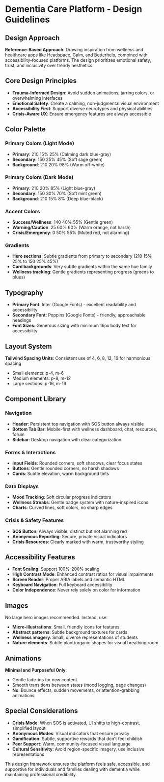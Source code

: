 # Dementia Care Platform - Design Guidelines

## Design Approach
**Reference-Based Approach**: Drawing inspiration from wellness and healthcare apps like Headspace, Calm, and Betterhelp, combined with accessibility-focused platforms. The design prioritizes emotional safety, trust, and inclusivity over trendy aesthetics.

## Core Design Principles
- **Trauma-Informed Design**: Avoid sudden animations, jarring colors, or overwhelming interfaces
- **Emotional Safety**: Create a calming, non-judgmental visual environment
- **Accessibility First**: Support diverse neurotypes and physical abilities
- **Crisis-Aware UX**: Ensure emergency features are always accessible

## Color Palette

### Primary Colors (Light Mode)
- **Primary**: 210 15% 25% (Calming dark blue-gray)
- **Secondary**: 150 25% 45% (Soft sage green)
- **Background**: 210 20% 98% (Warm off-white)

### Primary Colors (Dark Mode)
- **Primary**: 210 20% 85% (Light blue-gray)
- **Secondary**: 150 30% 70% (Soft mint green)
- **Background**: 210 15% 8% (Deep blue-black)

### Accent Colors
- **Success/Wellness**: 140 40% 55% (Gentle green)
- **Warning/Caution**: 25 60% 60% (Warm orange, not harsh)
- **Crisis/Emergency**: 0 50% 55% (Muted red, not alarming)

### Gradients
- **Hero sections**: Subtle gradients from primary to secondary (210 15% 25% to 150 25% 45%)
- **Card backgrounds**: Very subtle gradients within the same hue family
- **Wellness tracking**: Gentle gradients representing progress (greens to blues)

## Typography
- **Primary Font**: Inter (Google Fonts) - excellent readability and accessibility
- **Secondary Font**: Poppins (Google Fonts) - friendly, approachable headings
- **Font Sizes**: Generous sizing with minimum 16px body text for accessibility

## Layout System
**Tailwind Spacing Units**: Consistent use of 4, 6, 8, 12, 16 for harmonious spacing
- Small elements: p-4, m-6
- Medium elements: p-8, m-12
- Large sections: p-16, m-16

## Component Library

### Navigation
- **Header**: Persistent top navigation with SOS button always visible
- **Bottom Tab Bar**: Mobile-first with wellness dashboard, chat, resources, forum
- **Sidebar**: Desktop navigation with clear categorization

### Forms & Interactions
- **Input Fields**: Rounded corners, soft shadows, clear focus states
- **Buttons**: Gentle rounded corners, no harsh shadows
- **Cards**: Subtle elevation, warm background tints

### Data Displays
- **Mood Tracking**: Soft circular progress indicators
- **Wellness Streaks**: Gentle badge system with nature-inspired icons
- **Charts**: Curved lines, soft colors, no sharp edges

### Crisis & Safety Features
- **SOS Button**: Always visible, distinct but not alarming red
- **Anonymous Reporting**: Secure, private visual indicators
- **Crisis Resources**: Clearly marked with warm, trustworthy styling

## Accessibility Features
- **Font Scaling**: Support 100%-200% scaling
- **High Contrast Mode**: Enhanced contrast ratios for visual impairments
- **Screen Reader**: Proper ARIA labels and semantic HTML
- **Keyboard Navigation**: Full keyboard accessibility
- **Color Independence**: Never rely solely on color for information

## Images
No large hero images recommended. Instead, use:
- **Micro-illustrations**: Small, friendly icons for features
- **Abstract patterns**: Subtle background textures for cards
- **Wellness imagery**: Small, diverse representations of students
- **Nature elements**: Subtle plant/organic shapes for visual breathing room

## Animations
**Minimal and Purposeful Only**:
- Gentle fade-ins for new content
- Smooth transitions between states (mood logging, page changes)
- **No**: Bounce effects, sudden movements, or attention-grabbing animations

## Special Considerations
- **Crisis Mode**: When SOS is activated, UI shifts to high-contrast, simplified layout
- **Anonymous Modes**: Visual indicators that ensure privacy
- **Gamification**: Subtle, supportive rewards that don't feel childish
- **Peer Support**: Warm, community-focused visual language
- **Cultural Sensitivity**: Avoid region-specific imagery, use inclusive representations

This design framework ensures the platform feels safe, accessible, and supportive for individuals and families dealing with dementia while maintaining professional credibility.